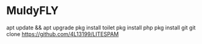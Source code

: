 # MuIdyFLY
apt update && apt upgrade
pkg install toilet
pkg install php
pkg install git
git clone https://github.com/4L13199/LITESPAM
